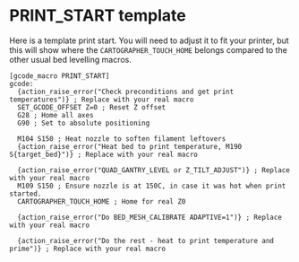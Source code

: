 # PRINT\_START template

Here is a template print start. You will need to adjust it to fit your printer, but this will show where the `CARTOGRAPHER_TOUCH_HOME` belongs compared to the other usual bed levelling macros.

```gcode
[gcode_macro PRINT_START]
gcode:
  {action_raise_error("Check preconditions and get print temperatures")} ; Replace with your real macro
  SET_GCODE_OFFSET Z=0 ; Reset Z offset
  G28 ; Home all axes
  G90 ; Set to absolute positioning
  
  M104 S150 ; Heat nozzle to soften filament leftovers
  {action_raise_error("Heat bed to print temperature, M190 S{target_bed}")} ; Replace with your real macro
  
  {action_raise_error("QUAD_GANTRY_LEVEL or Z_TILT_ADJUST")} ; Replace with your real macro
  M109 S150 ; Ensure nozzle is at 150C, in case it was hot when print started.
  CARTOGRAPHER_TOUCH_HOME ; Home for real Z0

  {action_raise_error("Do BED_MESH_CALIBRATE ADAPTIVE=1")} ; Replace with your real macro

  {action_raise_error("Do the rest - heat to print temperature and prime")} ; Replace with your real macro
```
